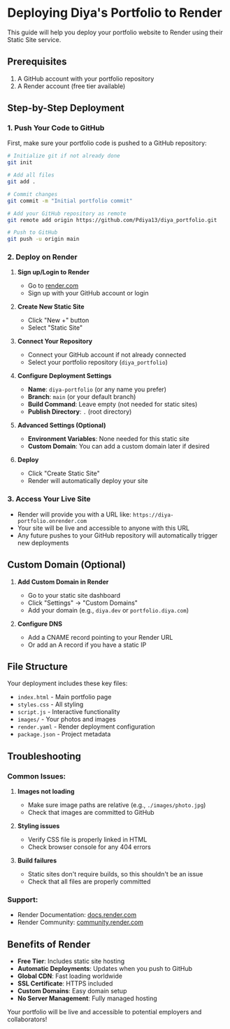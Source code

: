 # Deploying Diya's Portfolio to Render

This guide will help you deploy your portfolio website to Render using their Static Site service.

## Prerequisites

1. A GitHub account with your portfolio repository
2. A Render account (free tier available)

## Step-by-Step Deployment

### 1. Push Your Code to GitHub

First, make sure your portfolio code is pushed to a GitHub repository:

```bash
# Initialize git if not already done
git init

# Add all files
git add .

# Commit changes
git commit -m "Initial portfolio commit"

# Add your GitHub repository as remote
git remote add origin https://github.com/Pdiya13/diya_portfolio.git

# Push to GitHub
git push -u origin main
```

### 2. Deploy on Render

1. **Sign up/Login to Render**
   - Go to [render.com](https://render.com)
   - Sign up with your GitHub account or login

2. **Create New Static Site**
   - Click "New +" button
   - Select "Static Site"

3. **Connect Your Repository**
   - Connect your GitHub account if not already connected
   - Select your portfolio repository (`diya_portfolio`)

4. **Configure Deployment Settings**
   - **Name**: `diya-portfolio` (or any name you prefer)
   - **Branch**: `main` (or your default branch)
   - **Build Command**: Leave empty (not needed for static sites)
   - **Publish Directory**: `.` (root directory)

5. **Advanced Settings (Optional)**
   - **Environment Variables**: None needed for this static site
   - **Custom Domain**: You can add a custom domain later if desired

6. **Deploy**
   - Click "Create Static Site"
   - Render will automatically deploy your site

### 3. Access Your Live Site

- Render will provide you with a URL like: `https://diya-portfolio.onrender.com`
- Your site will be live and accessible to anyone with this URL
- Any future pushes to your GitHub repository will automatically trigger new deployments

## Custom Domain (Optional)

1. **Add Custom Domain in Render**
   - Go to your static site dashboard
   - Click "Settings" → "Custom Domains"
   - Add your domain (e.g., `diya.dev` or `portfolio.diya.com`)

2. **Configure DNS**
   - Add a CNAME record pointing to your Render URL
   - Or add an A record if you have a static IP

## File Structure

Your deployment includes these key files:
- `index.html` - Main portfolio page
- `styles.css` - All styling
- `script.js` - Interactive functionality
- `images/` - Your photos and images
- `render.yaml` - Render deployment configuration
- `package.json` - Project metadata

## Troubleshooting

### Common Issues:

1. **Images not loading**
   - Make sure image paths are relative (e.g., `./images/photo.jpg`)
   - Check that images are committed to GitHub

2. **Styling issues**
   - Verify CSS file is properly linked in HTML
   - Check browser console for any 404 errors

3. **Build failures**
   - Static sites don't require builds, so this shouldn't be an issue
   - Check that all files are properly committed

### Support:
- Render Documentation: [docs.render.com](https://docs.render.com)
- Render Community: [community.render.com](https://community.render.com)

## Benefits of Render

- **Free Tier**: Includes static site hosting
- **Automatic Deployments**: Updates when you push to GitHub
- **Global CDN**: Fast loading worldwide
- **SSL Certificate**: HTTPS included
- **Custom Domains**: Easy domain setup
- **No Server Management**: Fully managed hosting

Your portfolio will be live and accessible to potential employers and collaborators! 